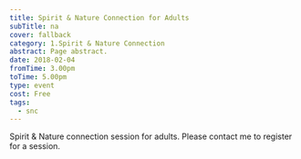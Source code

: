 ```yaml
---
title: Spirit & Nature Connection for Adults
subTitle: na
cover: fallback
category: 1.Spirit & Nature Connection
abstract: Page abstract.
date: 2018-02-04
fromTime: 3.00pm
toTime: 5.00pm
type: event
cost: Free
tags:
  - snc
---
```


Spirit & Nature connection session for adults. Please contact me to register for a session.

